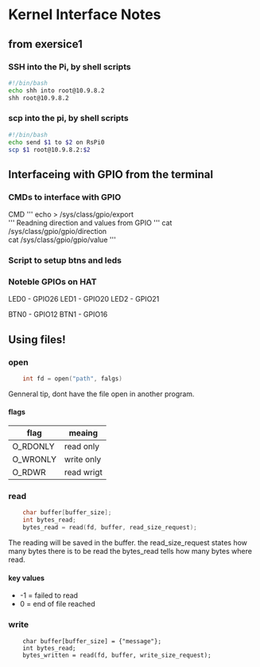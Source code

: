# Kernel Interface Notes 

## from exersice1 


### SSH into the Pi, by shell scripts
```sh
#!/bin/bash
echo shh into root@10.9.8.2
shh root@10.9.8.2

```

### scp into the pi, by shell scripts
```sh
#!/bin/bash
echo send $1 to $2 on RsPi0
scp $1 root@10.9.8.2:$2
```
## Interfaceing with GPIO from the terminal

### CMDs to interface with GPIO
CMD 
''' 
echo <gpio nummer> > /sys/class/gpio/export  
'''
Readning direction and values from GPIO 
''' 
cat /sys/class/gpio/gpio<gpio nummer>/direction  
cat /sys/class/gpio/gpio<gpio nummer>/value 
'''

### Script to setup btns and leds

### Noteble GPIOs on HAT
LED0 - GPIO26
LED1 - GPIO20
LED2 - GPIO21

BTN0 - GPIO12
BTN1 - GPIO16

## Using files! 
### open
```c
    int fd = open("path", falgs)
```
Genneral tip, dont have the file open in another program. 
####  flags 
| flag | meaing | 
|------|--------|
| O_RDONLY | read only | 
| O_WRONLY | write only |
| O_RDWR   | read wrigt |

### read
```c
    char buffer[buffer_size];
    int bytes_read;
    bytes_read = read(fd, buffer, read_size_request);
```
The reading will be saved in the buffer. 
the read_size_request states how many bytes there is to be read
the bytes_read tells how many bytes where read.
#### key values
- -1 = failed to read
- 0 = end of file reached

### write 
```
    char buffer[buffer_size] = {"message"};
    int bytes_read;
    bytes_written = read(fd, buffer, write_size_request);
```

